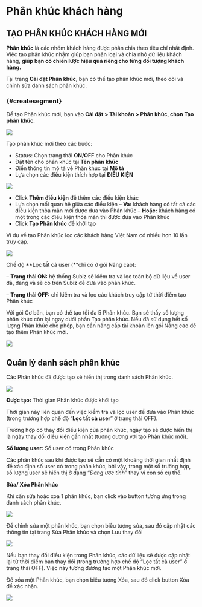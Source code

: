 # Phân khúc khách hàng

## TẠO PHÂN KHÚC KHÁCH HÀNG MỚI

**Phân khúc** là các nhóm khách hàng được phân chia theo tiêu chí nhất định. Việc tạo phân khúc nhằm giúp bạn phân loại và chia nhỏ dữ liệu khách hàng, **giúp bạn có chiến lược hiệu quả riêng cho từng đối tượng khách hàng.**

Tại trang **Cài đặt Phân khúc**, bạn có thể tạo phân khúc mới, theo dõi và chỉnh sửa danh sách phân khúc.

###  {#createsegment}

Để tạo Phân khúc mới, bạn vào **Cài đặt &gt; Tài khoản &gt; Phân khúc, chọn Tạo phân khúc**.

![](http://docv4.subiz.com/wp-content/uploads/2018/01/T%E1%BA%A1o-ph%C3%A2n-kh%C3%BAc.png)

Tạo phân khúc mới theo các bước:

* Status: Chọn trạng thái **ON/OFF** cho Phân khúc
* Đặt tên cho phân khúc tại **Tên phân khúc** 
* Điền thông tin mô tả về Phân khúc tại **Mô tả**
* Lựa chọn các điều kiện thích hợp tại **ĐIỀU KIỆN** 

![](http://docv4.subiz.com/wp-content/uploads/2018/01/segment-condition.png)

* Click **Thêm điều kiện** để thêm các điều kiện khác
* Lựa chọn mối quan hệ giữa các điều kiện – **Và:** khách hàng có tất cả các điều kiện thỏa mãn mới được đưa vào Phân khúc – **Hoặc:** khách hàng có một trong các điều kiện thỏa mãn thì được đưa vào Phân khúc
* Click **Tạo Phân khúc** để khởi tạo

Ví dụ về tạo Phân khúc lọc các khách hàng Việt Nam có nhiều hơn 10 lần truy cập.

![](http://docv4.subiz.com/wp-content/uploads/2018/01/segment-example.png)

Chế độ **Lọc tất cả user \(**chỉ có ở gói Nâng cao\):

– **Trạng thái ON:** hệ thống Subiz sẽ kiểm tra và lọc toàn bộ dữ liệu về user đã, đang và sẽ có trên Subiz để đưa vào phân khúc.

– **Trạng thái OFF:** chỉ kiểm tra và lọc các khách truy cập từ thời điểm tạo Phân khúc

Với gói Cơ bản, bạn có thể tạo tối đa 5 Phân khúc. Bạn sẽ thấy số lượng phân khúc còn lại ngay dưới phần Tạo phân khúc. Nếu đã sử dụng hết số lượng Phân khúc cho phép, bạn cần nâng cấp tài khoản lên gói Nâng cao để tạo thêm Phân khúc mới.

![](http://docv4.subiz.com/wp-content/uploads/2018/01/segment-limit.png)

## Quản lý danh sách phân khúc

Các Phân khúc đã được tạo sẽ hiển thị trong danh sách Phân khúc.

![](http://docv4.subiz.com/wp-content/uploads/2018/01/segment-list.png)

**Được tạo:** Thời gian Phân khúc được khởi tạo

Thời gian này liên quan đến việc kiểm tra và lọc user để đưa vào Phân khúc \(trong trường hợp chế độ “**Lọc tất cả user**” ở trạng thái OFF\).

Trường hợp có thay đổi điều kiện của phân khúc, ngày tạo sẽ được hiển thị là ngày thay đổi điều kiện gần nhất \(tương đương với tạo Phân khúc mới\).

**Số lượng user:** Số user có trong Phân khúc

Các phân khúc sau khi được tạo sẽ cần có một khoảng thời gian nhất định để xác định số user có trong phân khúc, bởi vậy, trong một số trường hợp,  số lượng user sẽ hiển thị ở dạng _“Đang ước tính”_ thay vì con số cụ thể.

**Sửa/ Xóa Phân khúc**

Khi cần sửa hoặc xóa 1 phân khúc, bạn click vào button tương ứng trong danh sách phân khúc.

![](http://docv4.subiz.com/wp-content/uploads/2018/01/edit-segment.png)

Để chỉnh sửa một phân khúc, bạn chọn biểu tượng sửa, sau đó cập nhật các thông tin tại trang Sửa Phân khúc và chọn Lưu thay đổi

![](http://docv4.subiz.com/wp-content/uploads/2018/01/edit-segment-1.png)

Nếu bạn thay đổi điều kiện trong Phân khúc, các dữ liệu sẽ được cập nhật lại từ thời điểm bạn thay đổi \(trong trường hợp chế độ “Lọc tất cả user” ở trạng thái OFF\). Việc này tương đương tạo một Phân khúc mới.

Để xóa một Phân khúc, bạn chọn biểu tượng Xóa, sau đó click button Xóa để xác nhận.

![](http://docv4.subiz.com/wp-content/uploads/2018/01/delete-segment.png)


